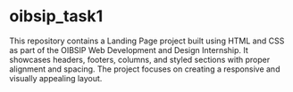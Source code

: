 # oibsip_task1
This repository contains a Landing Page project built using HTML and CSS as part of the OIBSIP Web Development and Design Internship. It showcases headers, footers, columns, and styled sections with proper alignment and spacing. The project focuses on creating a responsive and visually appealing layout.
